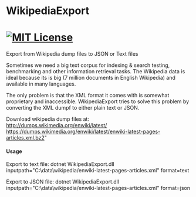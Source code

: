# WikipediaExport
[![MIT License](https://img.shields.io/github/license/wolfgarbe/wikipediaexport.png)](https://github.com/wolfgarbe/WikipediaExport/blob/master/LICENSE)
========
Export from Wikipedia dump files to JSON or Text files

Sometimes we need a big text corpus for indexing & search testing, benchmarking and other information retrieval tasks.
The Wikipedia data is ideal because its is big (7 million documents in English Wikipedia) and available in many languages.

The only problem is that the XML format it comes with is somewhat proprietary and inaccessible. WikipediaExport tries to solve this problem by converting the XML dumpf to either plain text or JSON.

Download wikipedia dump files at: <br>
http://dumps.wikimedia.org/enwiki/latest/    
https://dumps.wikimedia.org/enwiki/latest/enwiki-latest-pages-articles.xml.bz2"

#### Usage 

Export to text file:
dotnet WikipediaExport.dll inputpath="C:\data\wikipedia/enwiki-latest-pages-articles.xml" format=text

Export to JSON file:
dotnet WikipediaExport.dll inputpath="C:\data\wikipedia/enwiki-latest-pages-articles.xml" format=json
